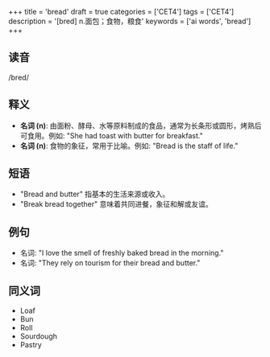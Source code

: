 +++
title = 'bread'
draft = true
categories = ['CET4']
tags = ['CET4']
description = '[bred] n.面包；食物，粮食'
keywords = ['ai words', 'bread']
+++

## 读音
/bred/

## 释义
- **名词 (n)**: 由面粉、酵母、水等原料制成的食品，通常为长条形或圆形，烤熟后可食用。例如: "She had toast with butter for breakfast."
- **名词 (n)**: 食物的象征，常用于比喻。例如: "Bread is the staff of life."

## 短语
- "Bread and butter" 指基本的生活来源或收入。
- "Break bread together" 意味着共同进餐，象征和解或友谊。

## 例句
- 名词: "I love the smell of freshly baked bread in the morning."
- 名词: "They rely on tourism for their bread and butter."

## 同义词
- Loaf
- Bun
- Roll
- Sourdough
- Pastry
